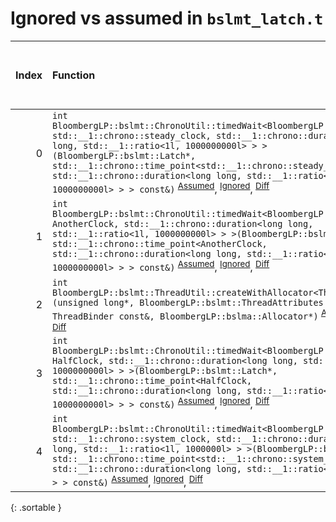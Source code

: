 # Ignored vs assumed in `bslmt_latch.t`

<script src="../sorttable.js"></script>

|   Index | Function                                                                                                                                                                                                                                                                                                                                                                                                                                                                   |   Difference in number of lines |   Function size difference in bytes |   Number of lines in assumed build | Number of bytes in assumed build   |   Number of lines in ignored build | Number of bytes in ignored build   |
|--------:|:---------------------------------------------------------------------------------------------------------------------------------------------------------------------------------------------------------------------------------------------------------------------------------------------------------------------------------------------------------------------------------------------------------------------------------------------------------------------------|--------------------------------:|------------------------------------:|-----------------------------------:|:-----------------------------------|-----------------------------------:|:-----------------------------------|
|       0 | `int BloombergLP::bslmt::ChronoUtil::timedWait<BloombergLP::bslmt::Latch, std::__1::chrono::steady_clock, std::__1::chrono::duration<long long, std::__1::ratio<1l, 1000000000l> > >(BloombergLP::bslmt::Latch*, std::__1::chrono::time_point<std::__1::chrono::steady_clock, std::__1::chrono::duration<long long, std::__1::ratio<1l, 1000000000l> > > const&)` <sup>[Assumed](0.assume.s.txt)</sup>, <sup>[Ignored](0.none.s.txt)</sup>, <sup>[Diff](0.diff.html)</sup> |                              -7 |                                 -32 |                                400 | 4,232,256                          |                                432 | 4,232,512                          |
|       1 | `int BloombergLP::bslmt::ChronoUtil::timedWait<BloombergLP::bslmt::Latch, AnotherClock, std::__1::chrono::duration<long long, std::__1::ratio<1l, 1000000000l> > >(BloombergLP::bslmt::Latch*, std::__1::chrono::time_point<AnotherClock, std::__1::chrono::duration<long long, std::__1::ratio<1l, 1000000000l> > > const&)` <sup>[Assumed](1.assume.s.txt)</sup>, <sup>[Ignored](1.none.s.txt)</sup>, <sup>[Diff](1.diff.html)</sup>                                     |                              -8 |                                 -32 |                                224 | 4,232,880                          |                                256 | 4,233,216                          |
|       2 | `int BloombergLP::bslmt::ThreadUtil::createWithAllocator<ThreadBinder>(unsigned long*, BloombergLP::bslmt::ThreadAttributes const&, ThreadBinder const&, BloombergLP::bslma::Allocator*)` <sup>[Assumed](2.assume.s.txt)</sup>, <sup>[Ignored](2.none.s.txt)</sup>, <sup>[Diff](2.diff.html)</sup>                                                                                                                                                                         |                              -8 |                                 -32 |                                336 | 4,231,200                          |                                368 | 4,231,376                          |
|       3 | `int BloombergLP::bslmt::ChronoUtil::timedWait<BloombergLP::bslmt::Latch, HalfClock, std::__1::chrono::duration<long long, std::__1::ratio<1l, 1000000000l> > >(BloombergLP::bslmt::Latch*, std::__1::chrono::time_point<HalfClock, std::__1::chrono::duration<long long, std::__1::ratio<1l, 1000000000l> > > const&)` <sup>[Assumed](3.assume.s.txt)</sup>, <sup>[Ignored](3.none.s.txt)</sup>, <sup>[Diff](3.diff.html)</sup>                                           |                              -9 |                                 -48 |                                224 | 4,232,656                          |                                272 | 4,232,944                          |
|       4 | `int BloombergLP::bslmt::ChronoUtil::timedWait<BloombergLP::bslmt::Latch, std::__1::chrono::system_clock, std::__1::chrono::duration<long long, std::__1::ratio<1l, 1000000l> > >(BloombergLP::bslmt::Latch*, std::__1::chrono::time_point<std::__1::chrono::system_clock, std::__1::chrono::duration<long long, std::__1::ratio<1l, 1000000l> > > const&)` <sup>[Assumed](4.assume.s.txt)</sup>, <sup>[Ignored](4.none.s.txt)</sup>, <sup>[Diff](4.diff.html)</sup>       |                             -10 |                                 -48 |                                400 | 4,231,856                          |                                448 | 4,232,064                          |
{: .sortable }
